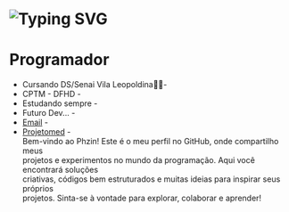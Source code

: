 <h1> <a ><img src="https://readme-typing-svg.herokuapp.com?font=Fira+Code&pause=1000&random=false&width=435&lines=Ea%C3%AD+blz%3F+Sou+o+Phzin.+.+.💻" alt="Typing SVG" /></a> </h1>
<h1>Programador</h1>

-  Cursando DS/Senai Vila Leopoldina🐱‍👤-
-  CPTM - DFHD -
-  Estudando sempre - 
-  Futuro Dev... -
-  [Email](pedrofeliz2701@gmail.com) -
-  [Projetomed](https://phzin-2112.github.io/ProjetoMed-Pedro/index.html) -<br>
  Bem-vindo ao Phzin! Este é o meu perfil no GitHub, onde compartilho meus <br>projetos e experimentos no mundo da programação. Aqui você encontrará soluções<br> criativas, códigos bem estruturados e muitas ideias para inspirar seus próprios <br>projetos. Sinta-se à vontade para explorar, colaborar e aprender! 
